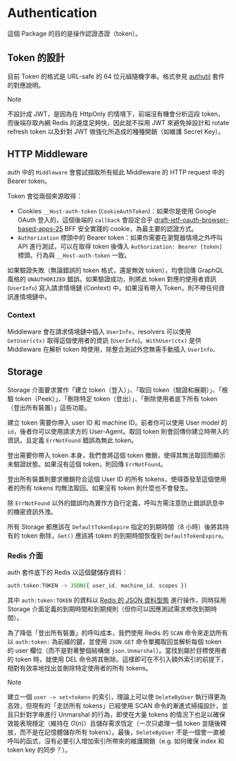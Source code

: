 # Authentication

這個 Package 的目的是操作認證憑證（token）。

## Token 的設計

目前 Token 的格式是 URL-safe 的 64 位元組隨機字串。格式參見 [authutil](../authutil/README.md) 套件的對應說明。

> [!NOTE]
> 不設計成 JWT，是因為在 HttpOnly 的情境下，前端沒有機會分析這段 token，而後端存取內網 Redis 的速度足夠快，因此就不採用 JWT 來避免掉設計和 rotate refresh token 以及針對 JWT 做強化所造成的種種開銷（如維護 Secret Key）。

## HTTP Middleware

auth 中的 `Middleware` 會嘗試擷取所有經此 Middleware 的 HTTP request 中的 Bearer token。

Token 會從兩個來源取得：

- Cookies `__Host-auth-token` (`CookieAuthToken`)：如果你是使用 Google OAuth 登入的，這個後端的 `callback` 會設定合乎 [draft-ietf-oauth-browser-based-apps-25](https://datatracker.ietf.org/doc/html/draft-ietf-oauth-browser-based-apps#name-backend-for-frontend-bff) BFF 安全實踐的 cookie，為最主要的認證方式。
- `Authorization` 標頭中的 Bearer token：如果你需要在瀏覽器情境之外呼叫 API 進行測試，可以在取得 token 後傳入 `Authorization: Bearer [token]` 標頭。行為與 `__Host-auth-token` 一致。

如果驗證失敗（無論錯誤的 token 格式，還是無效 token），均會回傳 GraphQL 風格的 `UNAUTHORIZED` 錯誤。如果驗證成功，則將此 token 對應的使用者資訊 (`UserInfo`) 寫入請求情境鏈 (Context) 中。如果沒有帶入 Token，則不帶任何資訊進情境鏈中。

### Context

Middleware 會在請求情境鏈中插入 `UserInfo`，resolvers 可以使用 `GetUser(ctx)` 取得這個使用者的資訊 (`UserInfo`)。`WithUser(ctx)` 是供 Middleware 在解析 token 時使用，除整合測試外您無需手動插入 `UserInfo。`

## Storage

Storage 介面要求實作「建立 token（登入）」、「取回 token（驗證和展期）」、「檢驗 token（Peek）」、「刪除特定 token（登出）」、「刪除使用者底下所有 token（登出所有裝置）」這些功能。

建立 token 需要你帶入 user ID 和 machine ID。前者你可以使用 User model 的 `id`，後者你可以使用請求方的 User-Agent。取回 token 則會回傳你建立時帶入的資訊，且定義 `ErrNotFound` 錯誤為無此 token。

登出需要你帶入 token 本身，我們會將這個 token 撤銷，使得其無法取回而顯示未驗證狀態。如果沒有這個 token，則回傳 `ErrNotFound`。

登出所有裝置則要求撤銷符合這個 User ID 的所有 tokens，使得簽發至這個使用者的所有 tokens 均無法取回。如果沒有 token 則什麼也不會發生。

除 `ErrNotFound` 以外的錯誤均為實作方自行定義，呼叫方需注意防止錯誤訊息中的機密資訊外洩。

所有 Storage 都應該在 `DefaultTokenExpire` 指定的到期時間（8 小時）後將其持有的 token 刪除，`Get()` 應該將 token 的到期時間恢復到 `DefaultTokenExpire`。

### Redis 介面

auth 套件底下的 Redis 以這個鍵儲存資料：

```jsx
auth:token:TOKEN -> JSON({ user_id, machine_id, scopes })
```

其中 `auth:token:TOKEN` 的資料以 [Redis 的 JSON 資料型態](https://redis.io/docs/latest/develop/data-types/json/) 進行操作，同時採用 Storage 介面定義的到期時間和到期規則（但你可以因應測試需求修改到期時間）。

為了降低「登出所有裝置」的呼叫成本，我們使用 Redis 的 `SCAN` 命令來走訪所有以 `auth:token:` 為前綴的鍵，並使用 `JSON.GET` 命令單獨取回並解析每個 token 的 user 欄位（而不是對著整個結構做 `json.Unmarshal`）。當找到屬於目標使用者的 token 時，就使用 DEL 命令將其刪除。這樣即可在不引入額外索引的前提下，相對有效率地找出並刪除特定使用者的所有 tokens。

> [!NOTE]
> 建立一個 `user -> set<token>` 的索引，理論上可以使 `DeleteByUser` 執行得更為高效，但現有的「走訪所有 tokens」已經使用 SCAN 命令的漸進式掃描設計，並且只針對字串進行 Unmarshal 的行為，即使在大量 tokens 的情況下也足以確保效能表現穩定（維持在 $O(n)$）且儲存需求恆定（一次只處理一個 token 並隨後釋放，而不是在記憶體儲存所有 tokens）。最後，`DeleteByUser` 不是一個會一直被呼叫的函式，沒有必要引入增加索引所帶來的維護開銷（e.g. 如何確保 index 和 token key 的同步？）。
